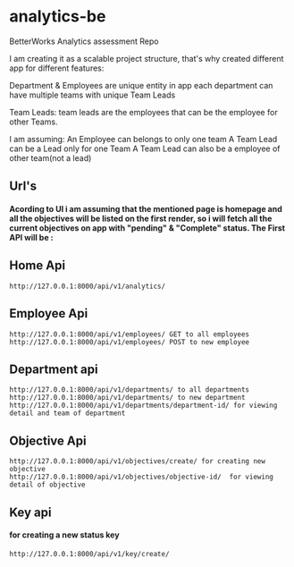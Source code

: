 # analytics-be
BetterWorks Analytics assessment Repo

I am creating it as a scalable project structure, that's why created different app for different features:

Department & Employees are unique entity in app
each department can have multiple teams with unique Team Leads

Team Leads:
team leads are the employees that can be the employee for other Teams.

I am assuming:
An Employee can belongs to only one team
A Team Lead can be a Lead only for one Team
A Team Lead can also be a employee of other team(not a lead)


## Url's
#### Acording to UI i am assuming that the mentioned page is homepage and all the objectives will be listed on the first render, so i will fetch all the current objectives on app with "pending" & "Complete" status. The First API will be :

## Home Api
    http://127.0.0.1:8000/api/v1/analytics/

## Employee Api
    http://127.0.0.1:8000/api/v1/employees/ GET to all employees
    http://127.0.0.1:8000/api/v1/employees/ POST to new employee

## Department api
    http://127.0.0.1:8000/api/v1/departments/ to all departments
    http://127.0.0.1:8000/api/v1/departments/ to new department
    http://127.0.0.1:8000/api/v1/departments/department-id/ for viewing detail and team of department

## Objective Api
    http://127.0.0.1:8000/api/v1/objectives/create/ for creating new objective
    http://127.0.0.1:8000/api/v1/objectives/objective-id/  for viewing detail of objective

## Key api
#### for creating a new status key
    http://127.0.0.1:8000/api/v1/key/create/

